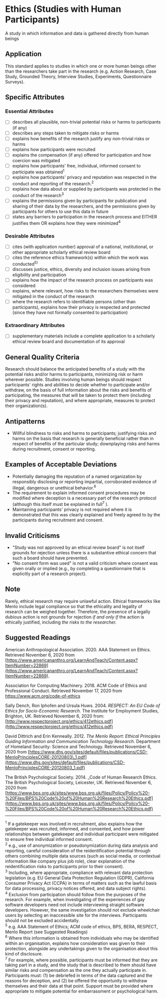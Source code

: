 # Ethics (Studies with Human Participants)

A study in which information and data is gathered directly from human beings

## Application

This standard applies to studies in which one or more human beings other than the researchers take part in the research (e.g. Action Research, Case Study, Grounded Theory, Interview Studies, Experiments, Questionnaire Surveys).

## Specific Attributes

### Essential Attributes
- [ ] describes all plausible, non-trivial potential risks or harms to participants (if any)
- [ ] describes any steps taken to mitigate risks or harms
- [ ] explains how benefits of the research justify any non-trivial risks or harms
- [ ] explains how participants were recruited
- [ ] explains the compensation (if any) offered for participation and how coercion was mitigated
- [ ] explains how participants&#39; free, individual, informed consent to participate was obtained<sup><a class="footnote footnote_ref">1</a></sup> 
- [ ] explains how participants&#39; privacy and reputation was respected in the conduct and reporting of the research.<sup><a class="footnote footnote_ref">2</a></sup> 
- [ ] explains how data about or supplied by participants was protected in the conduct of the research<sup><a class="footnote footnote_ref">3</a></sup> 
- [ ] explains the permissions given by participants for publication and sharing of their data by the researchers, and the permissions given by participants for others to use this data in future
- [ ] states any barriers to participation in the research process and EITHER justifies them OR explains how they were minimized<sup><a class="footnote footnote_ref">4</a></sup> 

### Desirable Attributes
- [ ] cites (with application number) approval of a national, institutional, or other appropriate scholarly ethical review board
- [ ] cites the reference ethics framework(s) within which the work was conducted<sup><a class="footnote footnote_ref">5</a>)</sup> 
- [ ] discusses justice, ethics, diversity and inclusion issues arising from eligibility and participation
- [ ] explains how the impact of the research process on participants was considered
- [ ] explains, where relevant, how risks to the researchers themselves were mitigated in the conduct of the research
- [ ] where the research refers to identifiable persons (other than participants), explains how their privacy is respected and protected (since they have not formally consented to participation)

### Extraordinary Attributes
- [ ] supplementary materials include a complete application to a scholarly ethical review board and documentation of its approval

## General Quality Criteria

Research should balance the anticipated benefits of a study with the potential risks and/or harms to participants, minimizing risk or harm wherever possible. Studies involving human beings should respect participants&#39; rights and abilities to decide whether to participate and/or withdraw, on the basis of full information about the risks and benefits of participating, the measures that will be taken to protect them (including their privacy and reputation), and where appropriate, measures to protect their organization(s).

## Antipatterns

- Willful blindness to risks and harms to participants; justifying risks and harms on the basis that research is generally beneficial rather than in respect of benefits of the particular study; downplaying risks and harms during recruitment, consent or reporting.

## Examples of Acceptable Deviations

- Potentially damaging the reputation of a named organization by responsibly disclosing or reporting impartial, corroborated evidence of illegal, dangerous or unethical behavior.<sup><a class="footnote footnote_ref">6</a></sup> 
- The requirement to explain informed consent procedures may be modified where deception is a necessary part of the research protocol (although this itself must be explained in full<sup><a class="footnote footnote_ref">7</a></sup> ).
- Maintaining participants&#39; privacy is not required where it is demonstrated that this was clearly explained and freely agreed to by the participants during recruitment and consent.

## Invalid Criticisms

- &quot;Study was not approved by an ethical review board&quot; is not itself grounds for rejection unless there is a substantive ethical concern that such a board should have prevented.
- &quot;No consent form was used&quot; is not a valid criticism where consent was given orally or implied (e.g., by completing a questionnaire that is explicitly part of a research project).

## Note

Rarely, ethical research may require unlawful action. Ethical frameworks like Menlo include legal compliance so that the ethicality and legality of research can be weighed together. Therefore, the presence of a legally dubious action is not grounds for rejection _if and only if_ the action is ethically justified, including _the risks to the researcher._

## Suggested Readings

American Anthropological Association. 2020. AAA Statement on Ethics. Retrieved November 6, 2020 from [https://www.americananthro.org/LearnAndTeach/Content.aspx?ItemNumber=22869](https://www.americananthro.org/LearnAndTeach/Content.aspx?ItemNumber=22869).

Association for Computing Machinery. 2018. ACM Code of Ethics and Professional Conduct. Retrieved November 17, 2020 from https://www.acm.org/code-of-ethics

Sally Dench, Ron Iphofen and Ursula Huws. 2004. _RESPECT: An EU Code of Ethics for Socio-Economic Research._ The Institute for Employment Studies, Brighton, UK. Retrieved November 6, 2020 from: [http://www.respectproject.org/ethics/412ethics.pdf](http://www.respectproject.org/ethics/412ethics.pdf)

David Dittrich and Erin Kenneally. 2012. _The Menlo Report: Ethical Principles Guiding Information and Communication Technology Research._ Department of Homeland Security: Science and Technology. Retrieved November 6, 2020 from [https://www.dhs.gov/sites/default/files/publications/CSD-MenloPrinciplesCORE-20120803\_1.pdf](https://www.dhs.gov/sites/default/files/publications/CSD-MenloPrinciplesCORE-20120803_1.pdf)

The British Psychological Society. 2014. _Code of Human Research Ethics. The British Psychological Society, Leicester, UK. Retrieved November 6, 2020 from [https://www.bps.org.uk/sites/www.bps.org.uk/files/Policy/Policy%20-%20Files/BPS%20Code%20of%20Human%20Research%20Ethics.pdf](https://www.bps.org.uk/sites/www.bps.org.uk/files/Policy/Policy%20-%20Files/BPS%20Code%20of%20Human%20Research%20Ethics.pdf)

---
<sup><a class="footnote footnote_text">1</a></sup> If a gatekeeper was involved in recruitment, also explains how the gatekeeper was recruited, informed, and consented, and how power relationships between gatekeeper and individual participant were mitigated to ensure free individual informed consent.<br>
<sup><a class="footnote footnote_text">2</a></sup> e.g., use of anonymization or pseudonymization during data analysis and reporting, careful consideration of the reidentification potential through others combining multiple data sources (such as social media, or contextual information like company plus job role), clear explanation of the reidentification risks to participants prior to their consent).<br>
<sup><a class="footnote footnote_text">3</a></sup> Including, where appropriate, compliance with relevant data protection legislation (e.g. EU General Data Protection Regulation (GDPR), California Consumer Privacy Act (CCPA) in terms of matters such as the lawful basis for data processing, privacy notices offered, and data subject rights).<br>
<sup><a class="footnote footnote_text">4</a></sup> Exclusion from participation should follow from the purposes of the research. For example, when investigating of the experiences of gay software developers need not include interviewing straight software developers. However, the same investigation should not exclude wheelchair users by selecting an inaccessible site for the interviews. Participants should not be excluded accidentally.<br>
<sup><a class="footnote footnote_text">5</a></sup> e.g. AAA Statement of Ethics; ACM code of ethics, BPS, BERA, RESPECT, Menlo Report (see Suggested Readings)<br>
<sup><a class="footnote footnote_text">6</a></sup> Where this information is obtained from individuals who may be identified within an organisation, explains how consideration was given to their protection, alongside any undertakings given to the organisation about this kind of disclosure.<br>
<sup><a class="footnote footnote_text">7</a></sup> For example, where possible, participants must be informed that they are taking part in a study, and the study that is described to them should have similar risks and compensation as the one they actually participate in.  Participants must: (1) be debriefed in terms of the data captured and the reasons for deception, and (2) be offered the opportunity to withdraw themselves and their data at that point.  Support must be provided where appropriate to mitigate potential for embarrassment or psychological harm.
